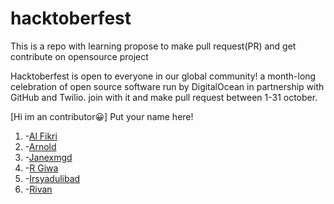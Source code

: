 # hacktoberfest

This is a repo with learning propose to make pull request(PR) and get contribute on opensource project


Hacktoberfest is open to everyone in our global community! a month-long celebration of open source software run by DigitalOcean in partnership with GitHub and Twilio. join with it and make pull request between 1-31 october.

[Hi im an contributor😀]
Put your name here!

1. -[Al Fikri](https://github.com/Al-User12)
2. -[Arnold](https://github.com/violete)
3. -[Janexmgd](https://github.com/janexmgd)
4. -[R Giwa](https://github.com/pakualam)
5. -[Irsyadulibad](github.com/irsyadulibad)
6. -[Rivan](https://github.com/rivanalbani)
